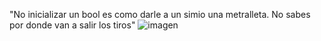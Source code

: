 "No inicializar un bool es como darle a un simio una metralleta. No sabes por donde van a salir los tiros"
<img alt="imagen" src="https://files.mastodon.social/media_attachments/files/111/512/962/657/749/401/original/667a877295dfdf6e.jpg">

